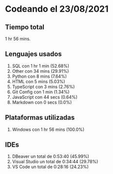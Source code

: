 # Codeando el 23/08/2021

## Tiempo total
1 hr 56 mins.

## Lenguajes usados
1. SQL con 1 hr 1 min (52.68%)
1. Other con 34 mins (29.91%)
1. Python con 8 mins (7.64%)
1. HTML con 5 mins (5.03%)
1. TypeScript con 3 mins (2.76%)
1. Git Config con 1 min (1.34%)
1. JavaScript con 44 secs (0.64%)
1. Markdown con 0 secs (0.0%)

## Plataformas utilizadas
1. Windows con 1 hr 56 mins (100.0%)

## IDEs
1. DBeaver un total de 0:53:40 (45.99%)
1. Visual Studio un total de 0:34:44 (29.78%)
1. VS Code un total de 0:28:16 (24.23%)
